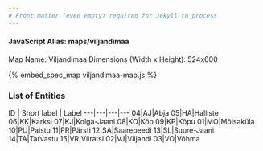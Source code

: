 ```yaml
---
# Front matter (even empty) required for Jekyll to process
---
```


#### JavaScript Alias: maps/viljandimaa

Map Name: Viljandimaa
Dimensions (Width x Height): 524x600



{% embed_spec_map viljandimaa-map.js %}

### List of Entities

ID | Short label | Label
---|---|---|---
04|AJ|Abja
05|HA|Halliste
06|KK|Karksi
07|KJ|Kolga-Jaani
08|KO|Kõo
09|KP|Kõpu
01|MO|Mõisaküla
10|PU|Paistu
11|PR|Pärsti
12|SA|Saarepeedi
13|SL|Suure-Jaani
14|TA|Tarvastu
15|VR|Viiratsi
02|VJ|Viljandi
03|VO|Võhma

